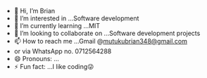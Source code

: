 - 👋 Hi, I’m Brian
- 👀 I’m interested in ...Software development 
- 🌱 I’m currently learning ...MIT
- 💞️ I’m looking to collaborate on ...Software development projects
- 📫 How to reach me ...Gmail @mutukubrian348@gmail.com
- or via WhatsApp no. 0712564288
- 😄 Pronouns: ...
- ⚡ Fun fact: ...I like coding😜

<!---
Bra-yo/Bra-yo is a ✨ special ✨ repository because its `README.md` (this file) appears on your GitHub profile.
You can click the Preview link to take a look at your changes.
--->
